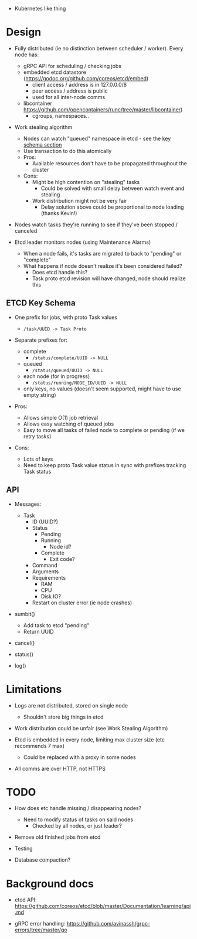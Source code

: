 * Kubernetes like thing


# Design

* Fully distributed (ie no distinction between scheduler / worker). Every node has:
    * gRPC API for scheduling / checking jobs
    * embedded etcd datastore (https://godoc.org/github.com/coreos/etcd/embed)
        * client access / address is in 127.0.0.0/8
        * peer access / address is public
        * used for all inter-node comms
    * libcontainer https://github.com/opencontainers/runc/tree/master/libcontainer)
        * cgroups, namespaces..

* Work stealing algorithm
    * Nodes can watch "queued" namespace in etcd - see the [key schema section](#etcd-key-schema)
    * Use transaction to do this atomically
    * Pros:
        * Available resources don't have to be propagated throughout the cluster
    * Cons:
        * Might be high contention on "stealing" tasks
            * Could be solved with small delay between watch event and stealing
        * Work distribution might not be very fair
            * Delay solution above could be proportional to node loading (thanks Kevin!)

* Nodes watch tasks they're running to see if they've been stopped / canceled

* Etcd leader monitors nodes (using Maintenance Alarms)
    * When a node fails, it's tasks are migrated to back to "pending" or "complete"
    * What happens if node doesn't realize it's been considered failed?
        * Does etcd handle this?
        * Task proto etcd revision will have changed, node should realize this


## ETCD Key Schema

* One prefix for jobs, with proto Task values
    * `/task/UUID -> Task Proto`
* Separate prefixes for:
    * complete
        * `/status/complete/UUID -> NULL`
    * queued
        * `/status/queued/UUID -> NULL`
    * each node (for in progress)
        * `/status/running/NODE_ID/UUID -> NULL`
    * only keys, no values (doesn't seem supported, might have to use empty string)

* Pros:
    * Allows simple O(1) job retrieval
    * Allows easy watching of queued jobs
    * Easy to move all tasks of failed node to complete or pending (if we retry tasks)
* Cons:
    * Lots of keys
    * Need to keep proto Task value status in sync with prefixes tracking Task status


## API

* Messages:
    * Task
        * ID (UUID?)
        * Status
            * Pending
            * Running
                * Node id?
            * Complete
                * Exit code?
        * Command
        * Arguments
        * Requirements
            * RAM
            * CPU
            * Disk IO?
        * Restart on cluster error (ie node crashes)

* sumbit()
    * Add task to etcd "pending"
    * Return UUID

* cancel()

* status()

* log()


# Limitations

* Logs are not distributed, stored on single node
    * Shouldn't store big things in etcd

* Work distribution could be unfair (see Work Stealing Algorithm)

* Etcd is embedded in every node, limiting max cluster size (etc recommends 7 max)
    * Could be replaced with a proxy in some nodes

* All comms are over HTTP, not HTTPS


# TODO

* How does etc handle missing / disappearing nodes?
    * Need to modify status of tasks on said nodes
        * Checked by all nodes, or just leader?

* Remove old finished jobs from etcd

* Testing

* Database compaction?


# Background docs

* etcd API: https://github.com/coreos/etcd/blob/master/Documentation/learning/api.md

* gRPC error handling: https://github.com/avinassh/grpc-errors/tree/master/go

